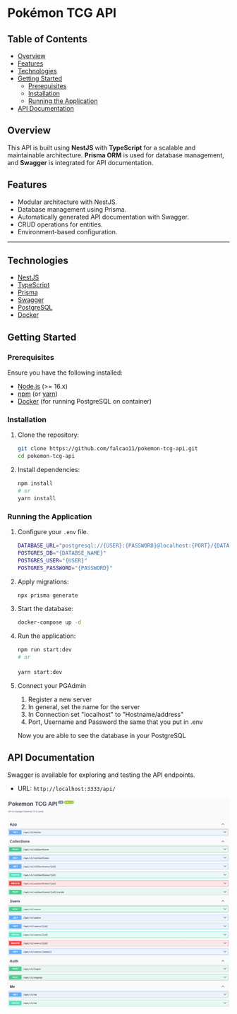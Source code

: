# Pokémon TCG API

## Table of Contents

- [Overview](#overview)
- [Features](#features)
- [Technologies](#technologies)
- [Getting Started](#getting-started)
  - [Prerequisites](#prerequisites)
  - [Installation](#installation)
  - [Running the Application](#running-the-application)
- [API Documentation](#api-documentation)

## Overview

This API is built using **NestJS** with **TypeScript** for a scalable and maintainable architecture. **Prisma ORM** is used for database management, and **Swagger** is integrated for API documentation.

## Features

- Modular architecture with NestJS.
- Database management using Prisma.
- Automatically generated API documentation with Swagger.
- CRUD operations for entities.
- Environment-based configuration.

---

## Technologies

- [NestJS](https://nestjs.com/)
- [TypeScript](https://www.typescriptlang.org/)
- [Prisma](https://www.prisma.io/)
- [Swagger](https://swagger.io/)
- [PostgreSQL](https://www.postgresql.org/)
- [Docker](https://www.docker.com/)

## Getting Started

### Prerequisites

Ensure you have the following installed:

- [Node.js](https://nodejs.org/) (>= 16.x)
- [npm](https://www.npmjs.com/) (or [yarn](https://yarnpkg.com/))
- [Docker](https://www.docker.com/) (for running PostgreSQL on container)

### Installation

1. Clone the repository:

   ```bash
   git clone https://github.com/falcao11/pokemon-tcg-api.git
   cd pokemon-tcg-api
   ```

2. Install dependencies:
   ```bash
   npm install
   # or
   yarn install
   ```

### Running the Application

1. Configure your `.env` file.

   ```bash
   DATABASE_URL="postgresql://{USER}:{PASSWORD}@localhost:{PORT}/{DATABASE_NAME}"
   POSTGRES_DB="{DATABSE_NAME}"
   POSTGRES_USER="{USER}"
   POSTGRES_PASSWORD="{PASSWORD}"
   ```

2. Apply migrations:

   ```bash
   npx prisma generate
   ```

3. Start the database:

   ```bash
   docker-compose up -d
   ```

4. Run the application:

   ```bash
   npm run start:dev
   # or

   yarn start:dev
   ```

5. Connect your PGAdmin

   1. Register a new server
   2. In general, set the name for the server
   3. In Connection set "localhost" to "Hostname/address"
   4. Port, Username and Password the same that you put in .env

   Now you are able to see the database in your PostgreSQL

## API Documentation

Swagger is available for exploring and testing the API endpoints.

- URL: `http://localhost:3333/api/`

<img src=".github/swagger.png"></img>
